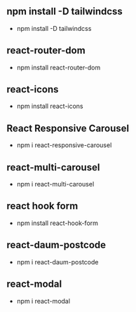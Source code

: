 ## npm install -D tailwindcss

- npm install -D tailwindcss

## react-router-dom

- npm install react-router-dom

## react-icons

- npm install react-icons

## React Responsive Carousel

- npm i react-responsive-carousel

## react-multi-carousel

- npm i react-multi-carousel

## react hook form

- npm install react-hook-form

## react-daum-postcode

- npm i react-daum-postcode

## react-modal

- npm i react-modal
